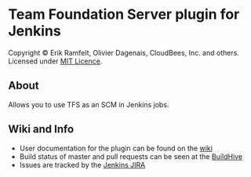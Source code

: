 Team Foundation Server plugin for Jenkins
============================
Copyright &copy; Erik Ramfelt, Olivier Dagenais, CloudBees, Inc. and others.
Licensed under [MIT Licence].
 
About
-----
Allows you to use TFS as an SCM in Jenkins jobs.

Wiki and Info
-------------
* User documentation for the plugin can be found on the [wiki]
* Build status of master and pull requests can be seen at the [BuildHive]
* Issues are tracked by the [Jenkins JIRA]

[wiki]: http://wiki.jenkins-ci.org/display/JENKINS/Team+Foundation+Server+Plugin
[MIT Licence]: http://opensource.org/licenses/MIT
[BuildHive]: https://buildhive.cloudbees.com/job/jenkinsci/job/tfs-plugin/
[Jenkins JIRA]: http://issues.jenkins-ci.org/secure/IssueNavigator.jspa?mode=hide&reset=true&jqlQuery=project+%3D+JENKINS+AND+status+in+%28Open%2C+%22In+Progress%22%2C+Reopened%29+AND+component+%3D+%27tfs%27
